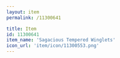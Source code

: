 ```yaml
---
layout: item
permalink: /11300641

title: Item
id: 11300641
item_name: 'Sagacious Tempered Winglets'
icon_url: 'item/icon/11300553.png'
---
```

